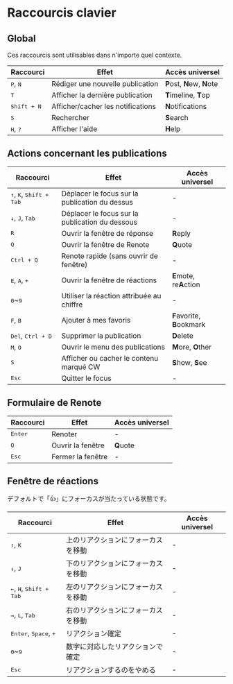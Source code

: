 # Raccourcis clavier

## Global
Ces raccourcis sont utilisables dans n'importe quel contexte.
<table>
    <thead>
        <tr><th>Raccourci</th><th>Effet</th><th>Accès universel</th></tr>
    </thead>
    <tbody>
        <tr><td><kbd class="key">P</kbd>, <kbd class="key">N</kbd></td><td>Rédiger une nouvelle publication</td><td><b>P</b>ost, <b>N</b>ew, <b>N</b>ote</td></tr>
        <tr><td><kbd class="key">T</kbd></td><td>Afficher la dernière publication</td><td><b>T</b>imeline, <b>T</b>op</td></tr>
        <tr><td><kbd class="group"><kbd class="key">Shift</kbd> + <kbd class="key">N</kbd></kbd></td><td>Afficher/cacher les notifications</td><td><b>N</b>otifications</td></tr>
        <tr><td><kbd class="key">S</kbd></td><td>Rechercher</td><td><b>S</b>earch</td></tr>
        <tr><td><kbd class="key">H</kbd>, <kbd class="key">?</kbd></td><td>Afficher l'aide</td><td><b>H</b>elp</td></tr>
    </tbody>
</table>

## Actions concernant les publications

<table>
    <thead>
        <tr><th>Raccourci</th><th>Effet</th><th>Accès universel</th></tr>
    </thead>
    <tbody>
        <tr><td><kbd class="key">↑</kbd>, <kbd class="key">K</kbd>, <kbd class="group"><kbd class="key">Shift</kbd> + <kbd class="key">Tab</kbd></kbd></td><td>Déplacer le focus sur la publication du dessus</td><td>-</td></tr>
        <tr><td><kbd class="key">↓</kbd>, <kbd class="key">J</kbd>, <kbd class="key">Tab</kbd></td><td>Déplacer le focus sur la publication du dessous</td><td>-</td></tr>
        <tr><td><kbd class="key">R</kbd></td><td>Ouvrir la fenêtre de réponse</td><td><b>R</b>eply</td></tr>
        <tr><td><kbd class="key">Q</kbd></td><td>Ouvrir la fenêtre de Renote</td><td><b>Q</b>uote</td></tr>
        <tr><td><kbd class="group"><kbd class="key">Ctrl</kbd> + <kbd class="key">Q</kbd></kbd></td><td>Renote rapide (sans ouvrir de fenêtre)</td><td>-</td></tr>
        <tr><td><kbd class="key">E</kbd>, <kbd class="key">A</kbd>, <kbd class="key">+</kbd></td><td>Ouvrir la fenêtre de réactions</td><td><b>E</b>mote, re<b>A</b>ction</td></tr>
        <tr><td><kbd class="key">0</kbd>~<kbd class="key">9</kbd></td><td>Utiliser la réaction attribuée au chiffre</td><td>-</td></tr>
        <tr><td><kbd class="key">F</kbd>, <kbd class="key">B</kbd></td><td>Ajouter à mes favoris</td><td><b>F</b>avorite, <b>B</b>ookmark</td></tr>
        <tr><td><kbd class="key">Del</kbd>, <kbd class="group"><kbd class="key">Ctrl</kbd> + <kbd class="key">D</kbd></kbd></td><td>Supprimer la publication</td><td><b>D</b>elete</tr>
        <tr><td><kbd class="key">M</kbd>, <kbd class="key">O</kbd></td><td>Ouvrir le menu des publications</td><td><b>M</b>ore, <b>O</b>ther</td></tr>
        <tr><td><kbd class="key">S</kbd></td><td>Afficher ou cacher le contenu marqué CW</td><td><b>S</b>how, <b>S</b>ee</td></tr>
        <tr><td><kbd class="key">Esc</kbd></td><td>Quitter le focus</td><td>-</td></tr>
    </tbody>
</table>

## Formulaire de Renote

<table>
    <thead>
        <tr><th>Raccourci</th><th>Effet</th><th>Accès universel</th></tr>
    </thead>
    <tbody>
        <tr><td><kbd class="key">Enter</kbd></td><td>Renoter</td><td>-</td></tr>
        <tr><td><kbd class="key">Q</kbd></td><td>Ouvrir la fenêtre</td><td><b>Q</b>uote</td></tr>
        <tr><td><kbd class="key">Esc</kbd></td><td>Fermer la fenêtre</td><td>-</td></tr>
    </tbody>
</table>

## Fenêtre de réactions
デフォルトで「👍」にフォーカスが当たっている状態です。
<table>
    <thead>
        <tr><th>Raccourci</th><th>Effet</th><th>Accès universel</th></tr>
    </thead>
    <tbody>
        <tr><td><kbd class="key">↑</kbd>, <kbd class="key">K</kbd></td><td>上のリアクションにフォーカスを移動</td><td>-</td></tr>
        <tr><td><kbd class="key">↓</kbd>, <kbd class="key">J</kbd></td><td>下のリアクションにフォーカスを移動</td><td>-</td></tr>
        <tr><td><kbd class="key">←</kbd>, <kbd class="key">H</kbd>, <kbd class="group"><kbd class="key">Shift</kbd> + <kbd class="key">Tab</kbd></kbd></td><td>左のリアクションにフォーカスを移動</td><td>-</td></tr>
        <tr><td><kbd class="key">→</kbd>, <kbd class="key">L</kbd>, <kbd class="key">Tab</kbd></td><td>右のリアクションにフォーカスを移動</td><td>-</td></tr>
        <tr><td><kbd class="key">Enter</kbd>, <kbd class="key">Space</kbd>, <kbd class="key">+</kbd></td><td>リアクション確定</td><td>-</td></tr>
        <tr><td><kbd class="key">0</kbd>~<kbd class="key">9</kbd></td><td>数字に対応したリアクションで確定</td><td>-</td></tr>
        <tr><td><kbd class="key">Esc</kbd></td><td>リアクションするのをやめる</td><td>-</td></tr>
    </tbody>
</table>
